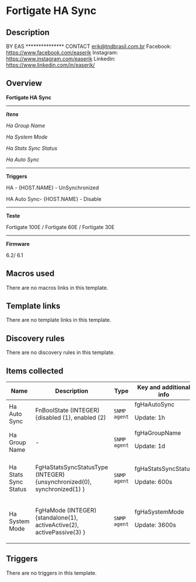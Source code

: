 # Fortigate HA Sync

## Description

BY EAS *************** CONTACT erik@tndbrasil.com.br Facebook: https://www.facebook.com/easerik Instagram: https://www.instagram.com/easerik Linkedin: https://www.linkedin.com/in/easerik/

## Overview

**Fortigate HA Sync**


*********************


***Itens***


 *Ha Group Name*


*Ha System Mode*


*Ha Stats Sync Status*


*Ha Auto Sync*


****************************


**Triggers**


HA - {HOST.NAME} - UnSynchronized


HA Auto Sync- {HOST.NAME} - Disable


****************************


**Teste**


 Fortigate 100E / Fortigate 60E / Fortigate 30E


*************************************


**Firmware**


6.2/ 6.1

## Macros used

There are no macros links in this template.

## Template links

There are no template links in this template.

## Discovery rules

There are no discovery rules in this template.

## Items collected

|Name|Description|Type|Key and additional info|
|----|-----------|----|----|
|Ha Auto Sync|<p>FnBoolState (INTEGER) {disabled (1), enabled (2)</p>|`SNMP agent`|fgHaAutoSync<p>Update: 1h</p>|
|Ha Group Name|<p>-</p>|`SNMP agent`|fgHaGroupName<p>Update: 1d</p>|
|Ha Stats Sync Status|<p>FgHaStatsSyncStatusType (INTEGER) {unsynchronized(0), synchronized(1) }</p>|`SNMP agent`|fgHaStatsSyncStatus<p>Update: 600s</p>|
|Ha System Mode|<p>FgHaMode (INTEGER) {standalone(1), activeActive(2), activePassive(3) }</p>|`SNMP agent`|fgHaSystemMode<p>Update: 3600s</p>|
## Triggers

There are no triggers in this template.

